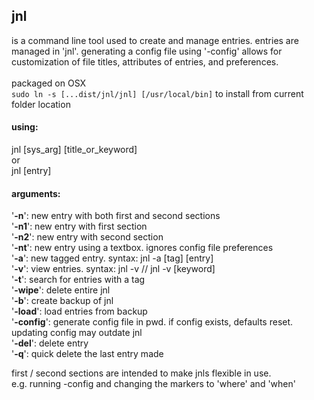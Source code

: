 ## jnl <br />
is a command line tool used to create and manage entries. entries are managed in 'jnl'. generating a config file using '-config' allows for customization of file titles, attributes of entries, and preferences.<br /><br />
packaged on OSX<br />
```sudo ln -s [...dist/jnl/jnl] [/usr/local/bin]``` to install from current folder location
#### using:

jnl [sys_arg] [title_or_keyword]<br />
or<br />
jnl [entry]

#### arguments:

'**-n**': new entry with both first and second sections<br />
'**-n1**': new entry with first section<br />
'**-n2**': new entry with second section<br />
'**-nt**': new entry using a textbox. ignores config file preferences<br />
'**-a**': new tagged entry. syntax: jnl -a [tag] [entry]<br />
'**-v**': view entries. syntax: jnl -v // jnl -v [keyword]<br />
'**-t**': search for entries with a tag<br />
'**-wipe**': delete entire jnl<br />
'**-b**': create backup of jnl<br />
'**-load**': load entries from backup<br />
'**-config**': generate config file in pwd. if config exists, defaults reset.
updating config may outdate jnl<br />
'**-del**': delete entry<br />
'**-q**': quick delete the last entry made

first / second sections are intended to make jnls flexible in use.<br />
e.g. running -config and changing the markers to 'where' and 'when'